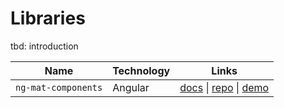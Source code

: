 # Libraries

tbd: introduction

| Name                | Technology | Links                                                                                                                                                        |
| ------------------- | ---------- | ------------------------------------------------------------------------------------------------------------------------------------------------------------ |
| `ng-mat-components` | Angular    | [docs](./ng-mat-components) \| [repo](https://github.com/fullstack-devops/ng-mat-components) \| [demo](https://fullstack-devops.github.io/ng-mat-components) |

